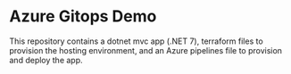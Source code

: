 # Azure Gitops Demo

This repository contains a dotnet mvc app (.NET 7), terraform files to provision the hosting environment, and an Azure pipelines file to provision and deploy the app.
